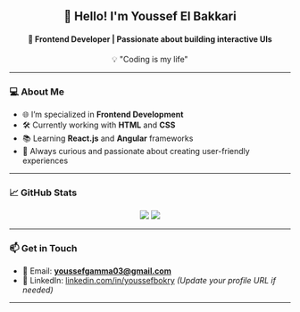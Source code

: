 <h2 align="center">👋 Hello! I'm Youssef El Bakkari</h2>
<h4 align="center">🚀 Frontend Developer | Passionate about building interactive UIs</h4>

<p align="center">💡 "Coding is my life"</p>

---

### 💻 About Me

- 🌐 I’m specialized in **Frontend Development**
- 🛠️ Currently working with **HTML** and **CSS**
- 📚 Learning **React.js** and **Angular** frameworks
- 🎯 Always curious and passionate about creating user-friendly experiences

---

### 📈 GitHub Stats

<p align="center">
  <img src="https://github-readme-stats.vercel.app/api?username=youssefbokry&show_icons=true&theme=transparent&hide_border=true" />
  <img src="https://github-readme-streak-stats.herokuapp.com/?user=youssefbokry&theme=transparent&hide_border=true" />
</p>

---

### 📫 Get in Touch

- 📧 Email: **youssefgamma03@gmail.com**
- 💼 LinkedIn: [linkedin.com/in/youssefbokry](https://www.linkedin.com/feed/) *(Update your profile URL if needed)*

---

<!-- Optional: Add this if you want to include most-used languages or trophies -->

<!--
<p align="center">
  <img src="https://github-readme-stats.vercel.app/api/top-langs/?username=youssefbokry&layout=compact&theme=transparent" />
</p>
-->


